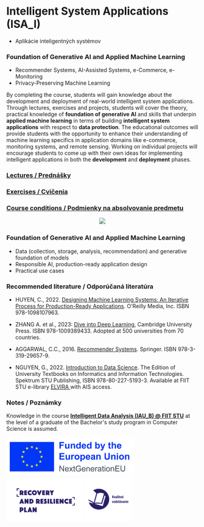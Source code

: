 #  Intelligent System Applications (ISA_I) 
- Aplikácie inteligentných systémov 

### Foundation of Generative AI and Applied Machine Learning
- Recommender Systems, AI-Assisted Systems, e-Commerce, e-Monitoring
- Privacy-Preserving Machine Learning
 
By completing the course, students will gain knowledge about the development and deployment of real-world intelligent system applications. Through lectures, exercises and projects, students will cover the theory, practical knowledge of **foundation of generative AI** and skills that underpin **applied machine learning** in terms of building **intelligent system applications** with respect to **data protection**. The educational outcomes will provide students with the opportunity to enhance their understanding of machine learning specifics in application domains like e-commerce, monitoring systems, and remote sensing. Working on individual projects will encourage students to come up with their own ideas for implementing intelligent applications in both the **development** and **deployment** phases.

### [Lectures / Prednášky](https://github.com/FIIT-ISA/ISA-course/tree/main/lectures)

### [Exercises / Cvičenia](https://github.com/FIIT-ISA/ISA-course/tree/main/exercises) 

### [Course conditions / Podmienky na absolvovanie predmetu](https://github.com/FIIT-ISA/ISA-course/blob/main/condition.md)

<p align="center">
    <img height=300px src="https://giangzuzana.github.io/images/IDSA-idea-transparent.png">
</p>

### Foundation of Generative AI and Applied Machine Learning
- Data (collection, storage, analysis, recommendation) and generative foundation of models
- Responsible AI, production-ready application design
- Practical use cases 

### Recommended literature / Odporúčaná literatúra

- HUYEN, C., 2022. [Designing Machine Learning Systems: An Iterative Process for Production-Ready Applications](https://www.oreilly.com/library/view/designing-machine-learning/9781098107956/). O'Reilly Media, Inc. ISBN 978-1098107963.  

- ZHANG A. et al., 2023: [Dive into Deep Learning](https://d2l.ai/index.html), Cambridge University Press. ISBN 978-1009389433. Adopted at 500 universities from 70 countries.
  
- AGGARWAL, C.C., 2016. [Recommender Systems](https://link.springer.com/book/10.1007/978-3-319-29659-3). Springer. ISBN 978-3-319-29657-9.  

- NGUYEN, G., 2022. [Introduction to Data Science](https://elvira.fiit.stuba.sk). The Edition of University Textbooks on Informatics and Information Technologies. Spektrum STU Publishing, ISBN 978-80-227-5193-3. Available at FIIT STU e-library [ ELVIRA ](https://elvira.fiit.stuba.sk/) with AIS access.

### Notes / Poznámky
Knowledge in the course **[Intelligent Data Analysis (IAU_B) @ FIIT STU](https://github.com/FIIT-IAU/IAU-course)** at the level of a graduate of the Bachelor's study program in Computer Science is assumed.

<p align="left">
    <img height=100px src="https://github.com/project-AILE/.github/raw/main/profile/img/EU-NextGenEU_POS.jpg">
    <img height=115px src="https://github.com/project-AILE/.github/raw/main/profile/img/POO_logo_angl.png">
    <img height=120px src="https://github.com/project-AILE/.github/raw/main/profile/img/Vzdelavanie_4.png">
</p>
